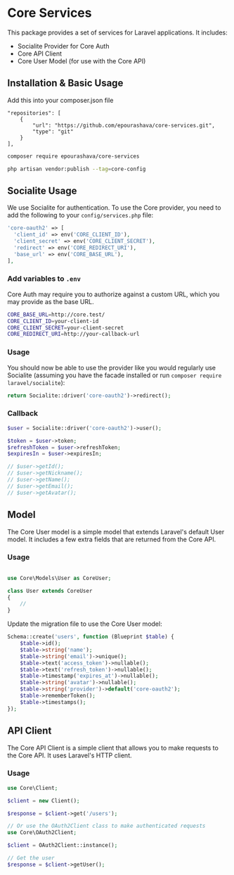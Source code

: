 # Core Services

This package provides a set of services for Laravel applications. It includes:

-   Socialite Provider for Core Auth
-   Core API Client
-   Core User Model (for use with the Core API)

## Installation & Basic Usage

Add this into your composer.json file

```
"repositories": [
    {
        "url": "https://github.com/epourashava/core-services.git",
        "type": "git"
    }
],
```

```bash
composer require epourashava/core-services

php artisan vendor:publish --tag=core-config
```

## Socialite Usage

We use Socialite for authentication. To use the Core provider, you need to add the following to your `config/services.php` file:

```php
'core-oauth2' => [
  'client_id' => env('CORE_CLIENT_ID'),
  'client_secret' => env('CORE_CLIENT_SECRET'),
  'redirect' => env('CORE_REDIRECT_URI'),
  'base_url' => env('CORE_BASE_URL'),
],
```

### Add variables to `.env`

Core Auth may require you to authorize against a custom URL, which you may provide as the base URL.

```bash
CORE_BASE_URL=http://core.test/
CORE_CLIENT_ID=your-client-id
CORE_CLIENT_SECRET=your-client-secret
CORE_REDIRECT_URI=http://your-callback-url
```

### Usage

You should now be able to use the provider like you would regularly use Socialite (assuming you have the facade installed or run `composer require laravel/socialite`):

```php
return Socialite::driver('core-oauth2')->redirect();
```

### Callback

```php
$user = Socialite::driver('core-oauth2')->user();

$token = $user->token;
$refreshToken = $user->refreshToken;
$expiresIn = $user->expiresIn;

// $user->getId();
// $user->getNickname();
// $user->getName();
// $user->getEmail();
// $user->getAvatar();
```

## Model

The Core User model is a simple model that extends Laravel's default User model. It includes a few extra fields that are returned from the Core API.

### Usage

```php

use Core\Models\User as CoreUser;

class User extends CoreUser
{
    //
}
```

Update the migration file to use the Core User model:

```php
Schema::create('users', function (Blueprint $table) {
    $table->id();
    $table->string('name');
    $table->string('email')->unique();
    $table->text('access_token')->nullable();
    $table->text('refresh_token')->nullable();
    $table->timestamp('expires_at')->nullable();
    $table->string('avatar')->nullable();
    $table->string('provider')->default('core-oauth2');
    $table->rememberToken();
    $table->timestamps();
});
```

## API Client

The Core API Client is a simple client that allows you to make requests to the Core API. It uses Laravel's HTTP client.

### Usage

```php
use Core\Client;

$client = new Client();

$response = $client->get('/users');

// Or use the OAuth2Client class to make authenticated requests
use Core\OAuth2Client;

$client = OAuth2Client::instance();

// Get the user
$response = $client->getUser();
```
